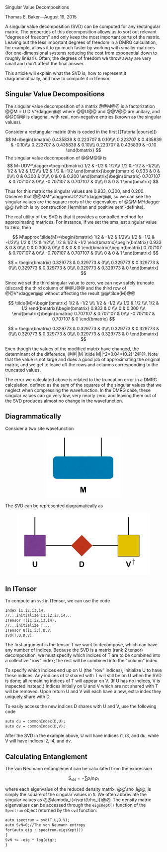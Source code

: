 <span class='article_title'>Singular Value Decompositions</span>

<span class='article_sig'>Thomas E. Baker&mdash;August 19, 2015</span>

A singular value decomposition (SVD) can be computed for any rectangular matrix.  The properties of this decomposition allows us to sort out relevant "degrees of freedom" and only keep the most important parts of the matrix.  Leaving out the less important degrees of freedom in a DMRG calculation, for example, allows it to go much faster by working with smaller matrices (for one-dimensional systems reducing the cost from exponential down to roughly linear!).  Often, the degrees of freedom we throw away are very small and don't affect the final answer.

This article will explain what the SVD is, how to represent it diagrammatically, and how to compute it in ITensor.

## Singular Value Decompositions

The singular value decomposition of a matrix @@M@@ is a factorization @@M = U D V^\dagger@@ where
@@U@@ and @@V@@ are unitary, and @@D@@ is diagonal, with real, non-negative entries (known as the singular values).

Consider a rectangular matrix (this is coded in the first [[Tutorial|course]])
$$
M=\begin{bmatrix}
0.435839 & 0.223707 & 0.10\\\\
0.223707 & 0.435839 & -0.10\\\\
0.223707 & 0.435839 & 0.10\\\\
0.223707 & 0.435839 & -0.10
\end{bmatrix}
$$
The singular value decomposition of @@M@@ is 
$$
M=UDV^\dagger=\begin{bmatrix}
1/2 & -1/2 & 1/2\\\\
1/2 & -1/2 & -1/2\\\\
1/2 & 1/2 & 1/2\\\\
1/2 & 1/2 & -1/2
\end{bmatrix}\begin{bmatrix}
0.933 & 0 & 0\\\\
0 & 0.300 & 0\\\\
0 & 0 & 0.200
\end{bmatrix}\begin{bmatrix}
0.707107 & 0.707107 & 0\\\\
-0.707107 & 0.707107 & 0\\\\
0 & 0 & 1
\end{bmatrix}
$$

Thus for this matrix the singular values are 0.933, 0.300, and 0.200. Observe that @@MM^\dagger=UD^2U^\dagger@@, so we can see the singular values are the square roots of the eigenvalues of @@M M^\dagger @@ (which is by construction Hermitian and positive semi-definite).

The real utility of the SVD is that it provides a controlled method for approximating matrices.
For instance, if we set the smallest singular value to zero, then 

$$
M\approx \tilde{M}=\begin{bmatrix}
1/2 & -1/2 & 1/2\\\\
1/2 & -1/2 & -1/2\\\\
1/2 & 1/2 & 1/2\\\\
1/2 & 1/2 & -1/2
\end{bmatrix}\begin{bmatrix}
0.933 & 0 & 0\\\\
0 & 0.300 & 0\\\\
0 & 0 & 0
\end{bmatrix}\begin{bmatrix}
0.707107 & 0.707107 & 0\\\\
-0.707107 & 0.707107 & 0\\\\
0 & 0 & 1
\end{bmatrix}
$$

$$
= \begin{bmatrix}
0.329773 & 0.329773 & 0\\\\
0.329773 & 0.329773 & 0\\\\
0.329773 & 0.329773 & 0\\\\
0.329773 & 0.329773 & 0
\end{bmatrix}
$$

Since we set the third singular value to zero, we can now safely truncate (discard) the third 
column of @@U@@ and the third row of @@V^\dagger@@ without affecting the result @@\tilde{M}@@

$$
\tilde{M}=\begin{bmatrix}
1/2 & -1/2 \\\\
1/2 & -1/2 \\\\
1/2 & 1/2  \\\\
1/2 & 1/2  
\end{bmatrix}\begin{bmatrix}
0.933 & 0 \\\\
0 & 0.300 \\\\
\end{bmatrix}\begin{bmatrix}
0.707107 & 0.707107 & 0\\\\
-0.707107 & 0.707107 & 0
\end{bmatrix}
$$

$$
= \begin{bmatrix}
0.329773 & 0.329773 & 0\\\\
0.329773 & 0.329773 & 0\\\\
0.329773 & 0.329773 & 0\\\\
0.329773 & 0.329773 & 0
\end{bmatrix}
$$

Even though the values of the modified matrix have changed, the determinant of the difference, @@||M-\tilde M||^2=0.04=(0.2)^2@@.  Note that the value is not large and does a good job of approximating the original matrix, and we get to leave off the rows and columns corresponding to the truncated values. 

The error we calculated above is related to the truncation error in a DMRG calculation, defined as the sum of the squares of the singular values that we neglect when compressing the wavefunction. In the DMRG case, these singular values can go very low, very nearly zero, and leaving them out of the SVD produces almost no change in the wavefunction.

## Diagrammatically

Consider a two site wavefunction

<p align="center"><img src="docs/tutorials/SVD/singlet.png" alt="SVD Diagram" style="height: 200px;"/></p>

The SVD can be represented diagramatically as

<p align="center"><img src="docs/tutorials/SVD/SVD.png" alt="SVD Diagram" style="height: 200px;"/></p>

## In ITensor

To compute an `svd` in ITensor, we can use the code

    Index i1,i2,i3,i4;
    //...initialize i1,i2,i3,i4...
    ITensor T(i1,i2,i3,i4);
    //...initialize T...
    ITensor U(i1,i3),D,V;
    svd(T,U,D,V);

The first argument is the tensor T we want to decompose, which can have any number of indices.
Because the SVD is a matrix (rank 2 tensor) decomposition, we must specify which indices of T 
are to be combined into a collective "row" index; the rest will be combined
into the "column" index.

To specify which indices end up on U (the "row" indices), initialize U to have these indices.
Any indices of U shared with T will still be on U when the SVD is done; all remaining indices of T
will appear on V. (If U has no indices, V is inspected instead.) Indices initially
on U and V which are not shared with T will be removed. Upon return U and V will each 
have a new, extra index they uniquely share with D.

To easily access the new indices D shares with U and V, use the following code

    auto du = commonIndex(D,U);
    auto dv = commonIndex(D,V);

After the SVD in the example above, U will have indices i1, i3, and du, while V will
have indices i2, i4, and dv.

## Calculating Entanglement

The von Neumann entanglement can be calculated from the expression

$$
S_\mathrm{vN}=-\sum p_i \ln{p_i}
$$

where each eigenvalue of the reduced density matrix, @@\rho_i@@, is simply the square of the singular values in `D`.  We often abbreviate the singular values as @@\lambda_i(=\sqrt{\rho_i})@@.  The density matrix eigenvalues can be accessed through the `eigsKept()` function 
of the `Spectrum` object returned by the `svd` function:


    auto spectrum = svd(T,U,D,V);
    auto SvN=0;//The von Neumann entropy
    for(auto eig : spectrum.eigsKept())
    {
    SvN += -eig * log(eig);
    } 



